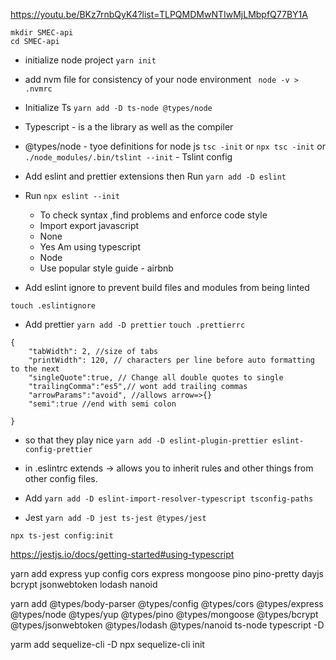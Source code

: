 <!-- Create Directory -->

https://youtu.be/BKz7rnbQyK4?list=TLPQMDMwNTIwMjLMbpfQ77BY1A

```
mkdir SMEC-api
cd SMEC-api
```

- initialize node project
  `yarn init`
- add nvm file for consistency of your node environment
  ` node -v > .nvmrc`

- Initialize Ts
  `yarn add -D ts-node @types/node`
- Typescript - is a the library as well as the compiler
- @types/node - tyoe definitions for node js
  `tsc -init` or `npx tsc -init` or `./node_modules/.bin/tslint --init` - Tslint config

- Add eslint and prettier extensions then Run
  `yarn add -D eslint`
- Run `npx eslint --init`
  - To check syntax ,find problems and enforce code style
  - Import export javascript
  - None
  - Yes Am using typescript
  - Node
  - Use popular style guide - airbnb
- Add eslint ignore to prevent build files and modules from being linted

```
touch .eslintignore
```

- Add prettier
  `yarn add -D prettier`
  `touch .prettierrc`

```
{
    "tabWidth": 2, //size of tabs
    "printWidth": 120, // characters per line before auto formatting to the next
    "singleQuote":true, // Change all double quotes to single
    "trailingComma":"es5",// wont add trailing commas
    "arrowParams":"avoid", //allows arrow=>{}
    "semi":true //end with semi colon

}
```

- so that they play nice
  `yarn add -D eslint-plugin-prettier eslint-config-prettier`

- in .eslintrc
  extends -> allows you to inherit rules and other things from other config files.

- Add
  `yarn add -D eslint-import-resolver-typescript tsconfig-paths`

- Jest
  `yarn add -D jest ts-jest @types/jest`

`npx ts-jest config:init`

https://jestjs.io/docs/getting-started#using-typescript

yarn add express yup config cors express mongoose pino pino-pretty dayjs bcrypt jsonwebtoken lodash nanoid

yarn add @types/body-parser @types/config @types/cors @types/express @types/node @types/yup @types/pino @types/mongoose @types/bcrypt @types/jsonwebtoken @types/lodash @types/nanoid ts-node typescript -D


yarm add sequelize-cli -D
npx sequelize-cli init